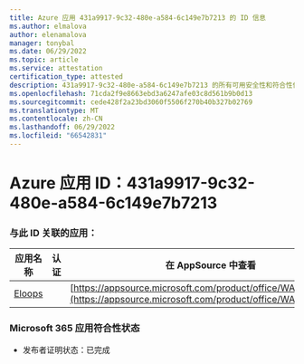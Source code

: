 ```yaml
---
title: Azure 应用 431a9917-9c32-480e-a584-6c149e7b7213 的 ID 信息
ms.author: elmalova
author: elenamalova
manager: tonybal
ms.date: 06/29/2022
ms.topic: article
ms.service: attestation
certification_type: attested
description: 431a9917-9c32-480e-a584-6c149e7b7213 的所有可用安全性和符合性信息。
ms.openlocfilehash: 71cda2f9e8663ebd3a6247afe03c8d561b9b0d13
ms.sourcegitcommit: cede428f2a23bd3060f5506f270b40b327b02769
ms.translationtype: MT
ms.contentlocale: zh-CN
ms.lasthandoff: 06/29/2022
ms.locfileid: "66542831"
---
```

# <a name="azure-app-id-431a9917-9c32-480e-a584-6c149e7b7213"></a>Azure 应用 ID：431a9917-9c32-480e-a584-6c149e7b7213


### <a name="apps-associated-with-this-id"></a>与此 ID 关联的应用：
| **应用名称** | **认证** | **在 AppSource 中查看** |
|--------------|---------------|-----------------------|
| [Eloops](../forward/WA200002287.md) |  | [https://appsource.microsoft.com/product/office/WA200002287](https://appsource.microsoft.com/product/office/WA200002287) |

### <a name="microsoft-365-app-compliance-status"></a>Microsoft 365 应用符合性状态
- 发布者证明状态：已完成
